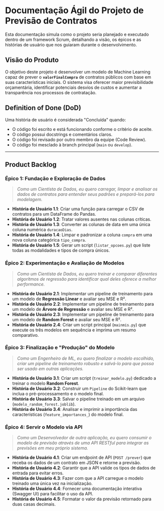 # Documentação Ágil do Projeto de Previsão de Contratos

Esta documentação simula como o projeto seria planejado e executado dentro de um framework Scrum, detalhando a visão, os épicos e as histórias de usuário que nos guiaram durante o desenvolvimento.

## Visão do Produto

O objetivo deste projeto é desenvolver um modelo de Machine Learning capaz de prever o **`valorFinalCompra`** de contratos públicos com base em suas características iniciais. O sistema visa oferecer maior previsibilidade orçamentária, identificar potenciais desvios de custos e aumentar a transparência nos processos de contratação.

## Definition of Done (DoD)

Uma história de usuário é considerada "Concluída" quando:
- O código foi escrito e está funcionando conforme o critério de aceite.
- O código possui docstrings e comentários claros.
- O código foi revisado por outro membro da equipe (Code Review).
- O código foi mesclado à branch principal (`main` ou `develop`).

---

## Product Backlog

### Épico 1: Fundação e Exploração de Dados
> *Como um Cientista de Dados, eu quero carregar, limpar e analisar os dados de contratos para entender seus padrões e prepará-los para modelagem.*

- **História de Usuário 1.1**: Criar uma função para carregar o CSV de contratos para um DataFrame do Pandas.
- **História de Usuário 1.2**: Tratar valores ausentes nas colunas críticas.
- **História de Usuário 1.3**: Converter as colunas de data em uma única coluna numérica `duracaoDias`.
- **História de Usuário 1.4**: Limpar e padronizar a coluna `compra` em uma nova coluna categórica `tipo_compra`.
- **História de Usuário 1.5**: Gerar um script (`listar_opcoes.py`) que liste todas as modalidades e tipos de compra únicos.

### Épico 2: Experimentação e Avaliação de Modelos
> *Como um Cientista de Dados, eu quero treinar e comparar diferentes algoritmos de regressão para identificar qual deles oferece a melhor performance.*

- **História de Usuário 2.1**: Implementar um pipeline de treinamento para um modelo de **Regressão Linear** e avaliar seu MSE e R².
- **História de Usuário 2.2**: Implementar um pipeline de treinamento para um modelo de **Árvore de Regressão** e avaliar seu MSE e R².
- **História de Usuário 2.3**: Implementar um pipeline de treinamento para um modelo de **Random Forest** e avaliar seu MSE e R².
- **História de Usuário 2.4**: Criar um script principal (`mainmis.py`) que execute os três modelos em sequência e imprima um resumo comparativo.

### Épico 3: Finalização e "Produção" do Modelo
> *Como um Engenheiro de ML, eu quero finalizar o modelo escolhido, criar um pipeline de treinamento robusto e salvá-lo para que possa ser usado em outras aplicações.*

- **História de Usuário 3.1**: Criar um script (`treinar_modelo.py`) dedicado a treinar o modelo **Random Forest**.
- **História de Usuário 3.2**: Construir um `Pipeline` do Scikit-learn que inclua o pré-processamento e o modelo final.
- **História de Usuário 3.3**: Salvar o pipeline treinado em um arquivo (`modelo_random_forest.joblib`).
- **História de Usuário 3.4**: Analisar e imprimir a importância das características (`feature_importances_`) do modelo final.

### Épico 4: Servir o Modelo via API
> *Como um Desenvolvedor de outra aplicação, eu quero consumir o modelo de previsão através de uma API RESTful para integrar as previsões em meu próprio sistema.*

- **História de Usuário 4.1**: Criar um endpoint de API (`POST /prever`) que receba os dados de um contrato em JSON e retorne a previsão.
- **História de Usuário 4.2**: Garantir que a API valide os tipos de dados de entrada para evitar erros.
- **História de Usuário 4.3**: Fazer com que a API carregue o modelo treinado uma única vez na inicialização.
- **História de Usuário 4.4**: Fornecer uma documentação interativa (Swagger UI) para facilitar o uso da API.
- **História de Usuário 4.5**: Formatar o valor da previsão retornado para duas casas decimais.